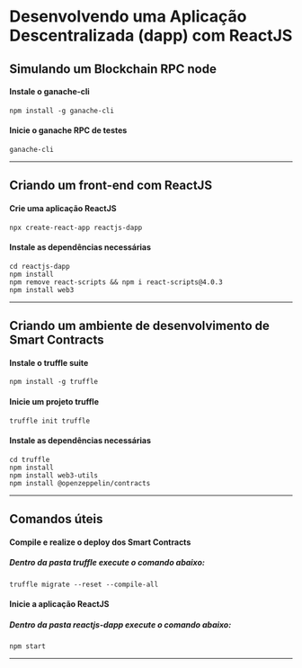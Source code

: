 # Desenvolvendo uma Aplicação Descentralizada (dapp) com ReactJS

## Simulando um Blockchain RPC node

#### Instale o ganache-cli
```console
npm install -g ganache-cli
```

#### Inicie o ganache RPC de testes
```console
ganache-cli
```

---

## Criando um front-end com ReactJS

#### Crie uma aplicação ReactJS
```console
npx create-react-app reactjs-dapp
```

#### Instale as dependências necessárias
```console
cd reactjs-dapp
npm install
npm remove react-scripts && npm i react-scripts@4.0.3
npm install web3
```

---

## Criando um ambiente de desenvolvimento de Smart Contracts

#### Instale o truffle suite
```console
npm install -g truffle
```

#### Inicie um projeto truffle
```console
truffle init truffle
```

#### Instale as dependências necessárias
```console
cd truffle
npm install
npm install web3-utils
npm install @openzeppelin/contracts
```

---

## Comandos úteis

#### Compile e realize o deploy dos Smart Contracts

##### Dentro da pasta truffle execute o comando abaixo:
```console
truffle migrate --reset --compile-all
```

#### Inicie a aplicação ReactJS

##### Dentro da pasta reactjs-dapp execute o comando abaixo:
```console
npm start
```

---